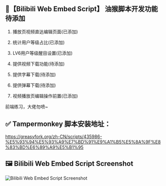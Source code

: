 
## 💠【Bilibili Web Embed Script】 油猴脚本开发功能待添加

1. 播放页视频直达编辑页面(已添加)

2. 统计用户等级占比(已添加)

3. LV6用户等级醒目设置(已添加)

4. 提供视频下载功能(待添加)

5. 提供字幕下载(待添加)

6. 提供弹幕下载(待添加)

7. 视频播放页编辑操作前置(已添加)

前端练习，大佬勿喷~


## ✅ Tampermonkey 脚本安装地址：
  https://greasyfork.org/zh-CN/scripts/435986-%E5%93%94%E5%93%A9%E7%BD%91%E9%A1%B5%E5%8A%9F%E8%83%BD%E6%89%A9%E5%B1%95


## 🖼 Bilibili Web Embed Script Screenshot
![Bilibili Web Embed Script Screenshot](https://user-images.githubusercontent.com/19167342/143210177-592fd78e-ab59-45b5-888f-2ce62a9774d2.jpg)
